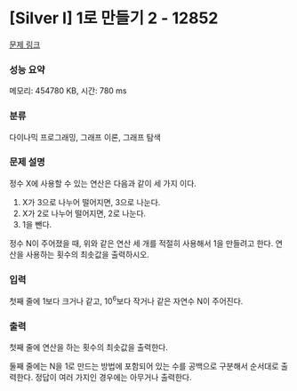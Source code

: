 # [Silver I] 1로 만들기 2 - 12852 

[문제 링크](https://www.acmicpc.net/problem/12852) 

### 성능 요약

메모리: 454780 KB, 시간: 780 ms

### 분류

다이나믹 프로그래밍, 그래프 이론, 그래프 탐색

### 문제 설명

<p>정수 X에 사용할 수 있는 연산은 다음과 같이 세 가지 이다.</p>

<ol>
	<li>X가 3으로 나누어 떨어지면, 3으로 나눈다.</li>
	<li>X가 2로 나누어 떨어지면, 2로 나눈다.</li>
	<li>1을 뺀다.</li>
</ol>

<p>정수 N이 주어졌을 때, 위와 같은 연산 세 개를 적절히 사용해서 1을 만들려고 한다. 연산을 사용하는 횟수의 최솟값을 출력하시오.</p>

### 입력 

 <p>첫째 줄에 1보다 크거나 같고, 10<sup>6</sup>보다 작거나 같은 자연수 N이 주어진다.</p>

### 출력 

 <p>첫째 줄에 연산을 하는 횟수의 최솟값을 출력한다.</p>

<p>둘째 줄에는 N을 1로 만드는 방법에 포함되어 있는 수를 공백으로 구분해서 순서대로 출력한다. 정답이 여러 가지인 경우에는 아무거나 출력한다.</p>


